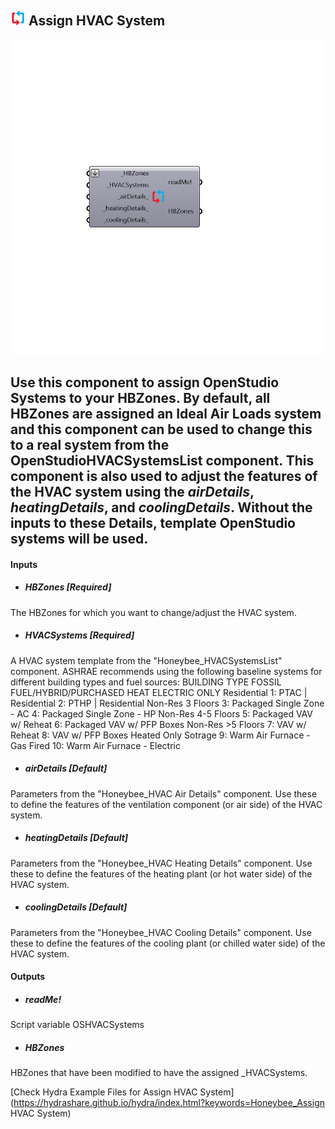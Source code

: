 ## ![](../../images/icons/Assign_HVAC_System.png) Assign HVAC System

![](../../images/components/Assign_HVAC_System.png)

Use this component to assign OpenStudio Systems to your HBZones.  By default, all HBZones are assigned an Ideal Air Loads system and this component can be used to change this to a real system from the OpenStudioHVACSystemsList component.
 This component is also used to adjust the features of the HVAC system using the _airDetails_, _heatingDetails_, and _coolingDetails_.  Without the inputs to these Details, template OpenStudio systems will be used.
 -
 

#### Inputs
* ##### HBZones [Required]
The HBZones for which you want to change/adjust the HVAC system.
* ##### HVACSystems [Required]
A HVAC system template from the "Honeybee_HVACSystemsList" component.  ASHRAE recommends using the following baseline systems for different building types and fuel sources:
 BUILDING TYPE               FOSSIL FUEL/HYBRID/PURCHASED HEAT           ELECTRIC ONLY
 Residential                        1: PTAC | Residential                                                  2: PTHP | Residential
 Non-Res 3 Floors             3: Packaged Single Zone - AC                                   4: Packaged Single Zone - HP
 Non-Res 4-5 Floors          5: Packaged VAV w/ Reheat                                       6: Packaged VAV w/ PFP Boxes
 Non-Res >5 Floors           7: VAV w/ Reheat                                                        8: VAV w/ PFP Boxes
 Heated Only Sotrage         9: Warm Air Furnace - Gas Fired                              10: Warm Air Furnace - Electric
* ##### airDetails [Default]
Parameters from the "Honeybee_HVAC Air Details" component. Use these to define the features of the ventilation component (or air side) of the HVAC system.
* ##### heatingDetails [Default]
Parameters from the "Honeybee_HVAC Heating Details" component.  Use these to define the features of the heating plant (or hot water side) of the HVAC system.
* ##### coolingDetails [Default]
Parameters from the "Honeybee_HVAC Cooling Details" component.  Use these to define the features of the cooling plant (or chilled water side) of the HVAC system.

#### Outputs
* ##### readMe!
Script variable OSHVACSystems
* ##### HBZones
HBZones that have been modified to have the assigned _HVACSystems.


[Check Hydra Example Files for Assign HVAC System](https://hydrashare.github.io/hydra/index.html?keywords=Honeybee_Assign HVAC System)